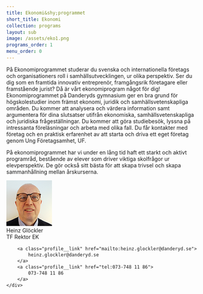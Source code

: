 ```yaml
---
title: Ekonomi&shy;programmet
short_title: Ekonomi
collection: programs
layout: sub
image: /assets/eko1.png
programs_order: 1
menu_order: 0
---
```


På Ekonomiprogrammet studerar du svenska och internationella företags och organisationers roll i samhällsutvecklingen, ur olika perspektiv. Ser du dig som en framtida innovativ entreprenör, framgångsrik företagare eller framstående jurist? Då är vårt ekonomiprogram något för dig! Ekonomiprogrammet på Danderyds gymnasium ger en bra grund för högskolestudier inom främst ekonomi, juridik och samhällsvetenskapliga områden. Du kommer att analysera och värdera information samt argumentera för dina slutsatser utifrån ekonomiska, samhällsvetenskapliga och juridiska frågeställningar. Du kommer att göra studiebesök, lyssna på intressanta föreläsningar och arbeta med olika fall. Du får kontakter med företag och en praktisk erfarenhet av att starta och driva ett eget företag genom Ung Företagsamhet, UF.

På ekonomiprogrammet har vi under en lång tid haft ett starkt och aktivt programråd, bestående av elever som driver viktiga skolfrågor ur elevperspektiv. De gör också sitt bästa för att skapa trivsel och skapa sammanhållning mellan årskurserna.

<div class="profile">
	<img class="profile__image" src="/assets/heinz.png" alt="Heinz Glöckler">
	<div class="profile__info">
		<div class="profile__title">Heinz Glöckler</div>
		<div>TF Rektor EK</div>

		<a class="profile__link" href="mailto:heinz.glockler@danderyd.se">
			heinz.glockler@danderyd.se
		</a>
		<a class="profile__link" href="tel:073-748 11 86">
			073-748 11 86
		</a>
	</div>
</div>
